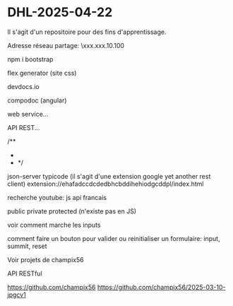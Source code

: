 # DHL-2025-04-22

Il s'agit d'un repositoire pour des fins d'apprentissage.

Adresse réseau partage: \\xxx.xxx.10.100

npm i bootstrap

flex generator (site css)

devdocs.io

compodoc (angular)

web service...

API REST...

/\*\*

-
- \*/

json-server typicode (il s'agit d'une extension google yet another rest client)
extension://ehafadccdcdedbhcbddihehiodgcddpl/index.html

recherche youtube: js api francais

public
private
protected (n'existe pas en JS)

voir comment marche les inputs

comment faire un bouton pour valider ou reinitialiser un formulaire: input, summit, reset

Voir projets de champix56

API RESTful

https://github.com/champix56
https://github.com/champix56/2025-03-10-jpgcv1
